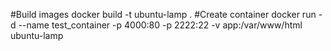 #Build images
docker build -t ubuntu-lamp .
#Create container
docker run -d --name test_container -p 4000:80 -p 2222:22 -v app:/var/www/html ubuntu-lamp